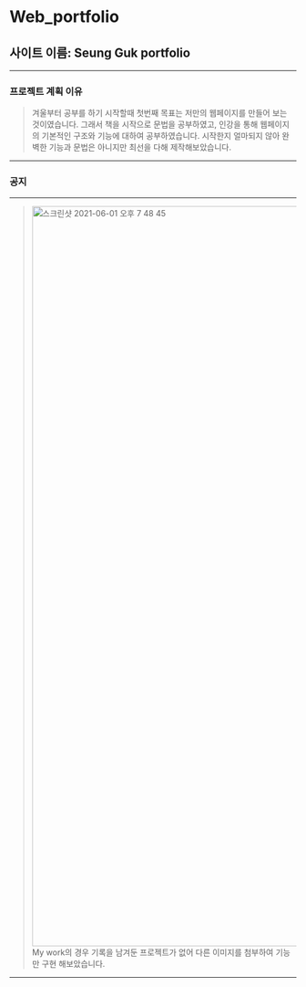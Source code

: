 # Web_portfolio

## 사이트 이름: Seung Guk portfolio
--------------
### 프로젝트 계획 이유
> 겨울부터 공부를 하기 시작할때 첫번째 목표는 저만의 웹페이지를 만들어 보는 것이였습니다.
> 그래서 책을 시작으로 문법을 공부하였고, 인강을 통해 웹페이지의 기본적인 구조와 기능에 대하여 공부하였습니다.
> 시작한지 얼마되지 않아 완벽한 기능과 문법은 아니지만 최선을 다해 제작해보았습니다.
---------------
### 공지
---------------
> <img width="1297" alt="스크린샷 2021-06-01 오후 7 48 45" src="https://user-images.githubusercontent.com/42925897/120311628-af21fd00-c312-11eb-9314-643f40dd0e56.png">
> My work의 경우 기록을 남겨둔 프로젝트가 없어 다른 이미지를 첨부하여 기능만 구현 해보았습니다.
---------------
